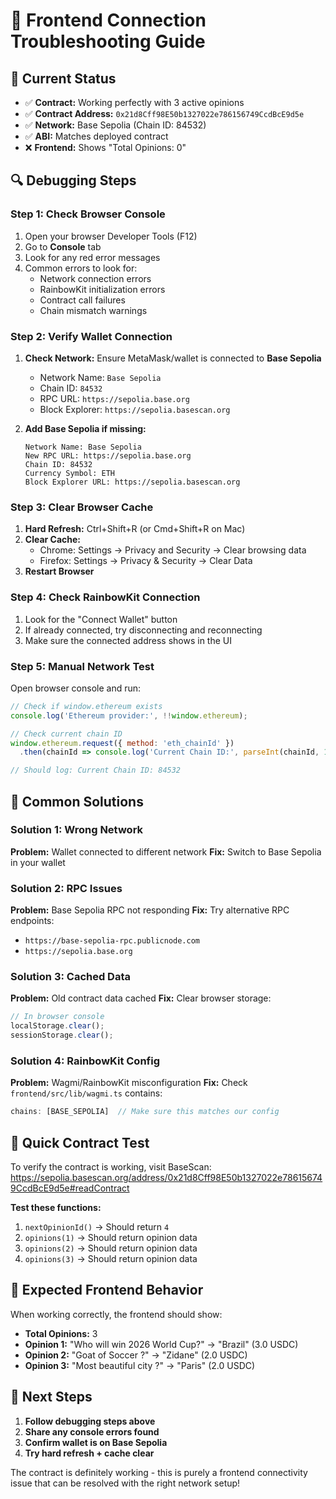 # 🔧 Frontend Connection Troubleshooting Guide

## 🎯 Current Status
- ✅ **Contract:** Working perfectly with 3 active opinions
- ✅ **Contract Address:** `0x21d8Cff98E50b1327022e786156749CcdBcE9d5e`
- ✅ **Network:** Base Sepolia (Chain ID: 84532)
- ✅ **ABI:** Matches deployed contract
- ❌ **Frontend:** Shows "Total Opinions: 0"

## 🔍 Debugging Steps

### Step 1: Check Browser Console
1. Open your browser Developer Tools (F12)
2. Go to **Console** tab
3. Look for any red error messages
4. Common errors to look for:
   - Network connection errors
   - RainbowKit initialization errors
   - Contract call failures
   - Chain mismatch warnings

### Step 2: Verify Wallet Connection
1. **Check Network:** Ensure MetaMask/wallet is connected to **Base Sepolia**
   - Network Name: `Base Sepolia`
   - Chain ID: `84532`
   - RPC URL: `https://sepolia.base.org`
   - Block Explorer: `https://sepolia.basescan.org`

2. **Add Base Sepolia if missing:**
   ```
   Network Name: Base Sepolia
   New RPC URL: https://sepolia.base.org
   Chain ID: 84532
   Currency Symbol: ETH
   Block Explorer URL: https://sepolia.basescan.org
   ```

### Step 3: Clear Browser Cache
1. **Hard Refresh:** Ctrl+Shift+R (or Cmd+Shift+R on Mac)
2. **Clear Cache:** 
   - Chrome: Settings → Privacy and Security → Clear browsing data
   - Firefox: Settings → Privacy & Security → Clear Data
3. **Restart Browser**

### Step 4: Check RainbowKit Connection
1. Look for the "Connect Wallet" button
2. If already connected, try disconnecting and reconnecting
3. Make sure the connected address shows in the UI

### Step 5: Manual Network Test
Open browser console and run:
```javascript
// Check if window.ethereum exists
console.log('Ethereum provider:', !!window.ethereum);

// Check current chain ID
window.ethereum.request({ method: 'eth_chainId' })
  .then(chainId => console.log('Current Chain ID:', parseInt(chainId, 16)));

// Should log: Current Chain ID: 84532
```

## 🔧 Common Solutions

### Solution 1: Wrong Network
**Problem:** Wallet connected to different network
**Fix:** Switch to Base Sepolia in your wallet

### Solution 2: RPC Issues  
**Problem:** Base Sepolia RPC not responding
**Fix:** Try alternative RPC endpoints:
- `https://base-sepolia-rpc.publicnode.com`
- `https://sepolia.base.org`

### Solution 3: Cached Data
**Problem:** Old contract data cached
**Fix:** Clear browser storage:
```javascript
// In browser console
localStorage.clear();
sessionStorage.clear();
```

### Solution 4: RainbowKit Config
**Problem:** Wagmi/RainbowKit misconfiguration
**Fix:** Check `frontend/src/lib/wagmi.ts` contains:
```typescript
chains: [BASE_SEPOLIA]  // Make sure this matches our config
```

## 🧪 Quick Contract Test

To verify the contract is working, visit BaseScan:
https://sepolia.basescan.org/address/0x21d8Cff98E50b1327022e786156749CcdBcE9d5e#readContract

**Test these functions:**
1. `nextOpinionId()` → Should return `4`
2. `opinions(1)` → Should return opinion data
3. `opinions(2)` → Should return opinion data  
4. `opinions(3)` → Should return opinion data

## 🎯 Expected Frontend Behavior

When working correctly, the frontend should show:
- **Total Opinions:** 3
- **Opinion 1:** "Who will win 2026 World Cup?" → "Brazil" (3.0 USDC)
- **Opinion 2:** "Goat of Soccer ?" → "Zidane" (2.0 USDC)  
- **Opinion 3:** "Most beautiful city ?" → "Paris" (2.0 USDC)

## 📱 Next Steps

1. **Follow debugging steps above**
2. **Share any console errors found**
3. **Confirm wallet is on Base Sepolia**
4. **Try hard refresh + cache clear**

The contract is definitely working - this is purely a frontend connectivity issue that can be resolved with the right network setup!